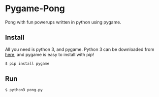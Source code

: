 # Pygame-Pong

Pong with fun powerups written in python using pygame.

## Install

All you need is python 3, and pygame. Python 3 can be downloaded from [here](https://www.python.org/downloads/), and pygame is easy to install with pip!

```bash
$ pip install pygame
```

## Run

```bash
$ python3 pong.py
```

